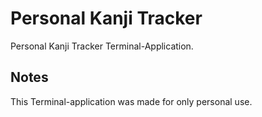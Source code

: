 # Personal Kanji Tracker
Personal Kanji Tracker Terminal-Application.

## Notes
This Terminal-application was made for only personal use.
